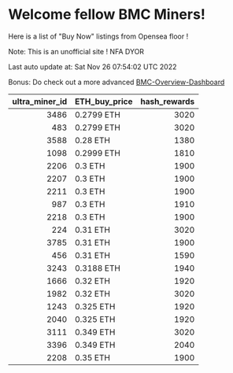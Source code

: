 # Welcome fellow BMC Miners!
Here is a list of "Buy Now" listings from Opensea floor !

Note: This is an unofficial site ! NFA DYOR

Last auto update at: Sat Nov 26 07:54:02 UTC 2022

Bonus: Do check out a more advanced [BMC-Overview-Dashboard](https://dune.com/defifunk/BMC-Overview-Dashboard)


|   ultra_miner_id | ETH_buy_price   |   hash_rewards |
|-----------------:|:----------------|---------------:|
|             3486 | 0.2799 ETH      |           3020 |
|              483 | 0.2799 ETH      |           3020 |
|             3588 | 0.28 ETH        |           1380 |
|             1098 | 0.2999 ETH      |           1810 |
|             2206 | 0.3 ETH         |           1900 |
|             2207 | 0.3 ETH         |           1900 |
|             2211 | 0.3 ETH         |           1900 |
|              987 | 0.3 ETH         |           1910 |
|             2218 | 0.3 ETH         |           1900 |
|              224 | 0.31 ETH        |           3020 |
|             3785 | 0.31 ETH        |           1900 |
|              456 | 0.31 ETH        |           1590 |
|             3243 | 0.3188 ETH      |           1940 |
|             1666 | 0.32 ETH        |           1920 |
|             1982 | 0.32 ETH        |           3020 |
|             1243 | 0.325 ETH       |           1920 |
|             2040 | 0.325 ETH       |           1920 |
|             3111 | 0.349 ETH       |           3020 |
|             3396 | 0.349 ETH       |           2040 |
|             2208 | 0.35 ETH        |           1900 |
